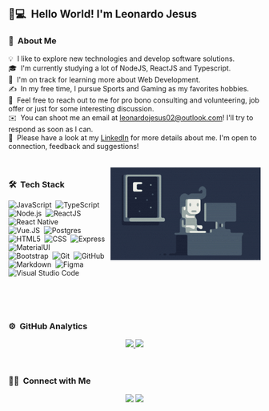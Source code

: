 ## 👋💻 &nbsp;Hello World! I'm Leonardo Jesus

### 👨 &nbsp;About Me

💡 &nbsp;I like to explore new technologies and develop software solutions.\
🎓 &nbsp;I'm currently studying a lot of NodeJS, ReactJS and Typescript.\
🌱 &nbsp;I'm on track for learning more about Web Development.\
✍️ &nbsp;In my free time, I pursue Sports and Gaming as my favorites hobbies.\
💬 &nbsp;Feel free to reach out to me for pro bono consulting and volunteering, job offer or just for some interesting discussion.\
✉️ &nbsp;You can shoot me an email at leonardojesus02@outlook.com! I'll try to respond as soon as I can.\
📄 &nbsp;Please have a look at my [LinkedIn](https://www.linkedin.com/in/leonardojesus02/) for more details about me. I'm open to connection, feedback and suggestions!<br />
<br />
<br />
<img alt="Night Coding" src="https://raw.githubusercontent.com/AVS1508/AVS1508/master/assets/Night-Coding.gif" align="right"/>

### 🛠 &nbsp;Tech Stack

![JavaScript](https://img.shields.io/badge/-JavaScript-333333?style=flat&logo=javascript)&nbsp;
![TypeScript](https://img.shields.io/badge/-TypeScript-333333?style=flat&logo=typescript)&nbsp;
![Node.js](https://img.shields.io/badge/-Node.js-333333?style=flat&logo=node.js)&nbsp;
![ReactJS](https://img.shields.io/badge/-React-333333?style=flat&logo=react)&nbsp;
![React Native](https://img.shields.io/badge/-React%20Native-333333?style=flat&logo=react)\
![Vue.JS](https://img.shields.io/badge/-Vue.js-333333?style=flat&logo=vue.js)&nbsp;
![Postgres](https://img.shields.io/badge/-Postgres-333333?style=flat&logo=postgresql)&nbsp;
![HTML5](https://img.shields.io/badge/-HTML5-333333?style=flat&logo=HTML5)&nbsp;
![CSS](https://img.shields.io/badge/-CSS-333333?style=flat&logo=CSS3&logoColor=1572B6)&nbsp;
![Express](https://img.shields.io/badge/-Express-333333?style=flat&logo=expressjs)&nbsp;
![MaterialUI](https://img.shields.io/badge/-MaterialUI-333333?style=flat&logo=materialui)\
![Bootstrap](https://img.shields.io/badge/-Bootstrap-333333?style=flat&logo=bootstrap&logoColor=563D7C)&nbsp;
![Git](https://img.shields.io/badge/-Git-333333?style=flat&logo=git)&nbsp;
![GitHub](https://img.shields.io/badge/-GitHub-333333?style=flat&logo=github)&nbsp;
![Markdown](https://img.shields.io/badge/-Markdown-333333?style=flat&logo=markdown)&nbsp;
![Figma](https://img.shields.io/badge/-Figma-333333?style=flat&logo=figma)\
![Visual Studio Code](https://img.shields.io/badge/-Visual%20Studio%20Code-333333?style=flat&logo=visual-studio-code&logoColor=007ACC)

<br />
<br />
<br />

### ⚙️ &nbsp;GitHub Analytics

<p align="center">
<a href="https://github.com/leonardo-jesus">
  <img height="180em" src="https://github-readme-stats-eight-theta.vercel.app/api?username=leonardo-jesus&show_icons=true&theme=react&include_all_commits=true&count_private=true"/>
  <img height="180em" src="https://github-readme-stats-eight-theta.vercel.app/api/top-langs/?username=leonardo-jesus&layout=compact&langs_count=8&theme=react"/>
</a>
</p>
<br />

### 🤝🏻 &nbsp;Connect with Me

<p align="center">
<a href="https://linkedin.com/in/leonardojesus02"><img src="https://img.shields.io/badge/-Leonardo%20Jesus%20-0077B5?style=flat-square&logo=Linkedin&logoColor=white"/></a>
<a href="mailto:leonardojesus02@outlook.com"><img src="https://img.shields.io/badge/-Leonardo%20Jesus-D14836?style=flat-square&logo=Gmail&logoColor=white"/></a>
</p>

